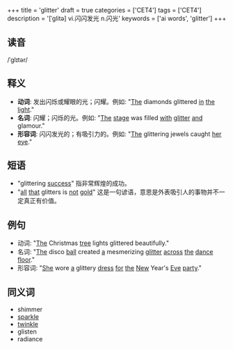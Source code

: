 +++
title = 'glitter'
draft = true
categories = ['CET4']
tags = ['CET4']
description = '[ˈglitə] vi.闪闪发光 n.闪光'
keywords = ['ai words', 'glitter']
+++

## 读音
/ˈɡlɪtər/

## 释义
- **动词**: 发出闪烁或耀眼的光；闪耀。例如: "[The](/post/the/) diamonds glittered [in](/post/in/) [the](/post/the/) [light](/post/light/)."
- **名词**: 闪耀；闪烁的光。例如: "[The](/post/the/) [stage](/post/stage/) was filled [with](/post/with/) [glitter](/post/glitter/) [and](/post/and/) glamour."
- **形容词**: 闪闪发光的；有吸引力的。例如: "[The](/post/the/) glittering jewels caught [her](/post/her/) [eye](/post/eye/)."

## 短语
- "glittering [success](/post/success/)" 指非常辉煌的成功。
- "[all](/post/all/) [that](/post/that/) glitters is [not](/post/not/) [gold](/post/gold/)" 这是一句谚语，意思是外表吸引人的事物并不一定真正有价值。

## 例句
- 动词: "[The](/post/the/) Christmas [tree](/post/tree/) lights glittered beautifully."
- 名词: "[The](/post/the/) disco [ball](/post/ball/) created [a](/post/a/) mesmerizing [glitter](/post/glitter/) [across](/post/across/) [the](/post/the/) [dance](/post/dance/) [floor](/post/floor/)."
- 形容词: "[She](/post/she/) wore [a](/post/a/) glittery [dress](/post/dress/) [for](/post/for/) [the](/post/the/) [New](/post/new/) Year's [Eve](/post/eve/) [party](/post/party/)."

## 同义词
- shimmer
- [sparkle](/post/sparkle/)
- [twinkle](/post/twinkle/)
- glisten
- radiance
